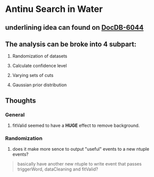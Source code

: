 # Antinu Search in Water

## underlining idea can found on [DocDB-6044](https://www.snolab.ca/snoplus/private/DocDB/cgi/ShowDocument?docid=6044)

## The analysis can be broke into 4 subpart:

1. Randomization of datasets
>
3. Calculate confidence level
>
2. Varying sets of cuts
>
4. Gaussian prior distribution
>

## Thoughts

### General

1. fitValid seemed to have a **HUGE** effect to remove background.

### Randomization

1. does it make more sence to output "useful" events to a new ntuple events?
> basically have another new ntuple to write event that passes triggerWord, dataCleaning and fitValid?
